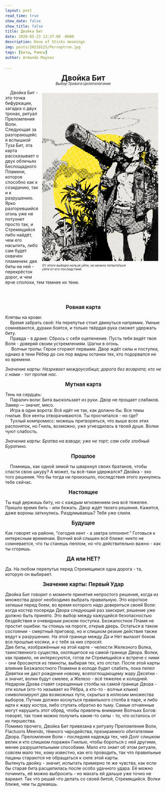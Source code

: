 ```yaml
---
layout: post
read_time: true
show_date: false
show_title: false
title: Двойка Бит 
date: 2020-05-23 13:37:00 -0600
description: Deux of Sticks meanings
img: posts/20210125/Perceptron.jpg 
tags: [Биты, Рамсы]
author: Armando Maynez

---
```

<style>
   p.dline {
    line-height: 0.9;
   }
     </style>
<p style="text-align: center;" class="dline"><big><big><big><b>Двойка Бит</b></big></big></big><br>
<small><i>Выбор·Тревога·Целеполагание</i></small></p>


<div style="float: right; margin: 10px;">
  <img src="./assets/img/posts/stock/yellow.png" alt="Description" width="375" />
  <p style="margin: 5px 0; font-size: 0.9em; line-height: 0.92;"><small><i> От этого выбора нельзя уйти, но можно попытаться <br> уйти от его последствий. </i></small></p>
</div>                                                                    

<!-- Подпись форматируется лайнбрейками -->

&nbsp;&nbsp;&nbsp;&nbsp;Двойка Бит - это точка бифуркации, загадка о двух тронах, ритуал Преломления Воли. Следующая за разгорающейся вспышкой Туза Бит, эта карта рассказывает о двух обличьях Беспощадного Пламени, которое способно как к созиданию, так и к разрушению. Ярко разгоревшийся огонь уже не потухнет просто так, и Стремящийся либо найдёт, чем его насытить, либо сам будет охвачен пламенем: две биты на ней - перекрёсток дорог, и чем ярче сполохи, тем темнее их тени. 



   

<!-- Текст выше не длиннее этого + выравнивание -->

<br>
<br>

<p style="text-align: center;"><big><b>Ровная карта</b></big></p>

  Клятвы на крови: <br>
&nbsp;&nbsp;&nbsp;&nbsp;Время забрать своё: На перепутье стоит двинуться напрямик. Умные сомневаются, дураки боятся, и только твёрдая рука сможет удержать биту. <br>
&nbsp;&nbsp;&nbsp;&nbsp;Правда - в драке: Сбрось с себя оцепенение. Пусть тебя ведёт твоя Воля - доверяй своим устремлениям. Шагни в огонь. <br>
&nbsp;&nbsp;&nbsp;&nbsp; Волчьи тропы: Герои сгорают первыми. Двор ждёт силы и поступка, однако в тени Рёбер до сих пор видны останки тех, кто подорвался не ко времени. <br>

<i>Значение карты: Назревает междоусобица; дорога без возврата; кто не с нами - тот против нас.  </i>

<p style="text-align: center;"><big><b>Мутная карта</b></big></p>

 Тень на сердцеь: <br>
&nbsp;&nbsp;&nbsp;&nbsp;Паралич воли: Бита выскользает из руки. Двор не прощает слабаков. Замер — значит, мясо. <br>
&nbsp;&nbsp;&nbsp;&nbsp;Игра в одни ворота: Всё идёт не так, как должно бы. Все темы гнилые. Все кенты отворачиваются. Ты просчитался - но где? <br>
&nbsp;&nbsp;&nbsp;&nbsp;Тухлый компромисс: можешь притворяться, что выше всех этих распоняток, но Гниль, возможно, уже угнездилась в твоей душе. Волки чуют слабость. <br>

<i>Значение карты: Братва на взводе; уже не торт; сам себе злобный Буратино. </i>
 

<p style="text-align: center;"><big><b>Прошлое</b></big></p>

&nbsp;&nbsp;&nbsp;&nbsp;Помнишь, как одной зимой ты шваркнул своих братанов, чтобы спасти свою шкуру? А может, ты всё-таки удержался? Двойка - эхо того решения. Что бы тогда ни произошло, последствия этого аукнулись тебе сейчас.


<p style="text-align: center;"><big><b>Настоящее</b></big></p>

Ты ещё держишь биту, но с каждым мгновением она всё тяжелее. Пришло время бить - или бежать. Двор ждёт твоего решения. Кажется, даже вороны заткнулись. Раздумываешь? Тебя уже слили.

<p style="text-align: center;"><big><b>Будущее</b></big></p>

Как говорят на районе, “сегодня кент - а завтра оппонент.” Готовься к интересным временам. Волчий вой слышен всё ближе: никто не сомневается, что ты станешь пеплом, но что действительно важно - как ты сгоришь. 

   
<p style="text-align: center;"><big><b>ДА или НЕТ?</b></big></p>

Да. На любом перепутье перед Стремящимся одна дорога - та, которую он выбирает. 

   

<p style="text-align: center;"><big><b>Значение карты: Первый Удар</b></big></p>

   Двойка Бит говорит о моменте принятия непростого решения, когда из множества дорог необходимо выбрать правильную. Это короткое затишье перед боем, во время которого надо довериться своей Воле: когда костер посереди Двора следующий раз заискрит, решение уже должно быть принято. Это выбор между кажущейся безопасностью бездействия и очевидным риском поступка. Безжалостное Пламя не простит ошибки: ты стоишь на пороге, открыв дверь. Остаться в таком состоянии - смертный приговор, но и слишком резкие действия также ведут к разрушению. На этой границе между Да и Нет вылазят боком все прошлые косяки, и с тебя за них спросят. <br>
Две биты, изображённые на этой карте - челюсти Железного Волка, таинственного существа, охотящегося на самой границе Двора. Волки, как правило, не интересуются, готов ли Стремящийся к встрече с ними - они бросаются из темноты, выбирая тех, кто отстал. После этой карты влияние Безжалостного Пламени в колоде будет слабеть, пока пепел Девятки не даст рождение новому, всепоглощающему жару Десятки - а значит, волки будут смелее, а Железо - всё тяжелее и холодней. Недаром Дрова ставят скрещенные столбы на самой границе Двора - эти колья (кто-то называет их Рёбра, а кто-то - волчьи клыки) символизируют два возможных пути, скрытых в иллюзии множества выборов. Путник должен коснуться правильного столба в паре, и либо идти к жару костра, либо ступать обратно во тьму. Самые отчаянные могут нарушить этот обряд, чтобы привлечь внимание Волчьих Богов: говорят, так тоже можно получить какие-то силы - то, что осталось от их пиршества. <br>
Помимо прочего, Двойка Бит привязана к ритуалу Преломления Воли, Flactuoris Meendo, тёмного чародейства, презираемого обитателями Двора. Преломление Воли - последняя надежда тех, чей Долг слишком велик и кто слишком поражен Гнилью, чтобы бороться с ней другими, менее разрушительными способами. Мало кто знает об этом ритуале, совсем мало тех, кому известно, как его проводить, так что правильные пацаны стараются не обращаться к силе этой карты. <br>
Вытянуть двойку - значит, испытать примерно те же чувства, как если бы старая бита расщепилась после особо удачного удара. Её можно починить, её можно выбросить - но махать ей дальше уже точно не вариант. Так что решай что делать со своей битой, Стремящийся. Волки ближе, чем ты думаешь. <br>



 


